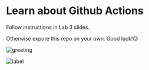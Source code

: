 # Learn about Github Actions
Follow instructions in Lab 3 slides.

Otherwise expore this repo on your own. Good luck!😊

![greeting](https://https://github.com/SimonSoold/learn-cool-problems/actions/workflows/greetings.yml/badge.svg)

![label](https://https://github.com/SimonSoold/learn-cool-problems/actions/workflows/label.yml/badge.svg)